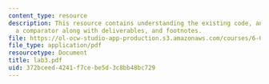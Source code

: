 ```yaml
---
content_type: resource
description: This resource contains understanding the existing code, and writting
  a comparator along with deliverables, and footnotes.
file: https://ol-ocw-studio-app-production.s3.amazonaws.com/courses/6-092-java-preparation-for-6-170-january-iap-2006/372bceed4241f7cebe5d3c8bb48bc729_lab3.pdf
file_type: application/pdf
resourcetype: Document
title: lab3.pdf
uid: 372bceed-4241-f7ce-be5d-3c8bb48bc729
---
```

